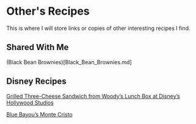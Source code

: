 # Other's Recipes
This is where I will store links or copies of other interesting recipes I find.

## Shared With Me
(Black Bean Brownies)[Black_Bean_Brownies.md]

## Disney Recipes
[Grilled Three-Cheese Sandwich from Woody’s Lunch Box at Disney’s Hollywood Studios](https://disneyparks.disney.go.com/blog/2020/04/cooking-up-the-magic-at-home-celebrate-national-grilled-cheese-day-with-a-grilled-cheese-sandwich-from-toy-story-land/)

[Blue Bayou’s Monte Cristo](https://d23.com/blue-bayou-monte-cristo-sandwich/)



